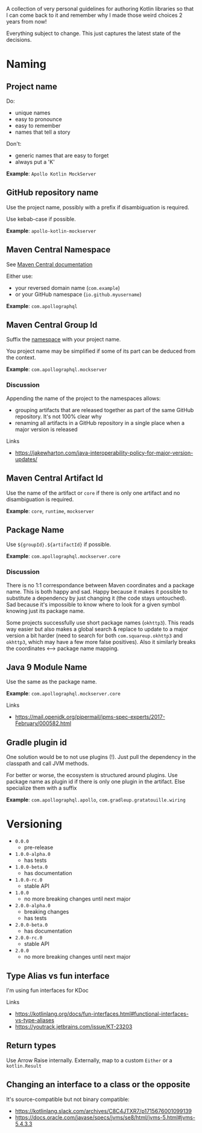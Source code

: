 A collection of very personal guidelines for authoring Kotlin libraries so that I can come back to it and remember why I made those weird choices 2 years from now!

Everything subject to change. This just captures the latest state of the decisions.

# Naming

## Project name

Do:

* unique names
* easy to pronounce
* easy to remember
* names that tell a story

Don't:

* generic names that are easy to forget
* always put a 'K'

**Example**: `Apollo Kotlin MockServer`

## GitHub repository name

Use the project name, possibly with a prefix if disambiguation is required.

Use kebab-case if possible.

**Example**: `apollo-kotlin-mockserver`

## Maven Central Namespace

See [Maven Central documentation](https://central.sonatype.org/register/namespace/)

Either use:

* your reversed domain name (`com.example`)
* or your GitHub namespace (`io.github.myusername`)

**Example**: `com.apollographql`

## Maven Central Group Id

Suffix the [namespace](#maven-central-namespace) with your project name. 

You project name may be simplified if some of its part can be deduced from the context.

**Example**: `com.apollographql.mockserver`

### Discussion

Appending the name of the project to the namespaces allows:

* grouping artifacts that are released together as part of the same GitHub repository. It's not 100% clear why 
* renaming all artifacts in a GitHub repository in a single place when a major version is released

Links
* https://jakewharton.com/java-interoperability-policy-for-major-version-updates/

## Maven Central Artifact Id

Use the name of the artifact or `core` if there is only one artifact and no disambiguation is required.

**Example**: `core`, `runtime`, `mockserver`

## Package Name

Use `${groupId}.${artifactId}` if possible.

**Example**: `com.apollographql.mockserver.core`

### Discussion

There is no 1:1 correspondance between Maven coordinates and a package name. This is both happy and sad. Happy because it makes it possible to substitute a dependency by just changing it (the code stays untouched). Sad because it's impossible to know where to look for a given symbol knowing just its package name.

Some projects successfully use short package names (`okhttp3`). This reads way easier but also makes a global search & replace to update to a major version a bit harder (need to search for both `com.squareup.okhttp3` and `okhttp3`, which may have a few more false positives). Also it similarly breaks the coordinates <--> package name mapping.

## Java 9 Module Name

Use the same as the package name.

**Example**: `com.apollographql.mockserver.core`

Links
* https://mail.openjdk.org/pipermail/jpms-spec-experts/2017-February/000582.html

## Gradle plugin id

One solution would be to not use plugins (!). Just pull the dependency in the classpath and call JVM methods. 

For better or worse, the ecosystem is structured around plugins. Use package name as plugin id if there is only one plugin in the artifact. Else specialize them with a suffix

**Example**: `com.apollographql.apollo`, `com.gradleup.gratatouille.wiring`

# Versioning

* `0.0.0` 
  * pre-release
* `1.0.0-alpha.0`
  * has tests
* `1.0.0-beta.0`
  * has documentation
* `1.0.0-rc.0`
  * stable API
* `1.0.0`
  * no more breaking changes until next major
* `2.0.0-alpha.0`
  * breaking changes
  * has tests
* `2.0.0-beta.0`
  * has documentation
* `2.0.0-rc.0`
  * stable API
* `2.0.0`
  * no more breaking changes until next major

## Type Alias vs fun interface

I'm using fun interfaces for KDoc

Links
* https://kotlinlang.org/docs/fun-interfaces.html#functional-interfaces-vs-type-aliases
* https://youtrack.jetbrains.com/issue/KT-23203

## Return types

Use Arrow Raise internally. Externally, map to a custom `Either` or a `kotlin.Result`


## Changing an interface to a class or the opposite

It's source-compatible but not binary compatible:
* https://kotlinlang.slack.com/archives/C8C4JTXR7/p1715676001099139
* https://docs.oracle.com/javase/specs/jvms/se8/html/jvms-5.html#jvms-5.4.3.3
